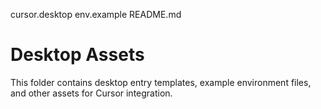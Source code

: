 cursor.desktop
env.example
README.md
# Desktop Assets

This folder contains desktop entry templates, example environment files, and other assets for Cursor integration.

